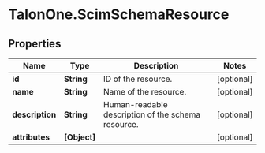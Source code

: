 # TalonOne.ScimSchemaResource

## Properties

Name | Type | Description | Notes
------------ | ------------- | ------------- | -------------
**id** | **String** | ID of the resource. | [optional] 
**name** | **String** | Name of the resource. | [optional] 
**description** | **String** | Human-readable description of the schema resource. | [optional] 
**attributes** | **[Object]** |  | [optional] 


